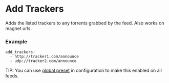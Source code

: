 # Add Trackers

Adds the listed trackers to any torrents grabbed by the feed. Also works on magnet urls.

### Example

```
add_trackers:
  - http://tracker1.com/announce
  - udp://tracker2.com/announce
```

TIP: You can use [global preset](/Plugins/preset) in configuration to make this enabled on all feeds.
